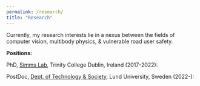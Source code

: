 ```yaml
---
permalink: /research/
title: "Research"
---
```


Currently, my research interests lie in a nexus between the fields of computer vision, multibody physics, & vulnerable road user safety.

**Positions:**

PhD, <a href="https://www.csimmslab.com/research-group/kevin-gildea" target="_blank">Simms Lab</a>, Trinity College Dublin, Ireland (2017-2022):

PostDoc, <a href="https://portal.research.lu.se/en/organisations/transport-and-roads" target="_blank">Dept. of Technology & Society</a>, Lund University, Sweden (2022-):



